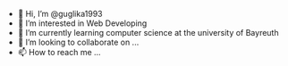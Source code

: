 - 👋 Hi, I’m @guglika1993
- 👀 I’m interested in Web Developing
- 🌱 I’m currently learning computer science at the university of Bayreuth
- 💞️ I’m looking to collaborate on ...
- 📫 How to reach me ...

<!---
guglika1993/guglika1993 is a ✨ special ✨ repository because its `README.md` (this file) appears on your GitHub profile.
You can click the Preview link to take a look at your changes.
--->
